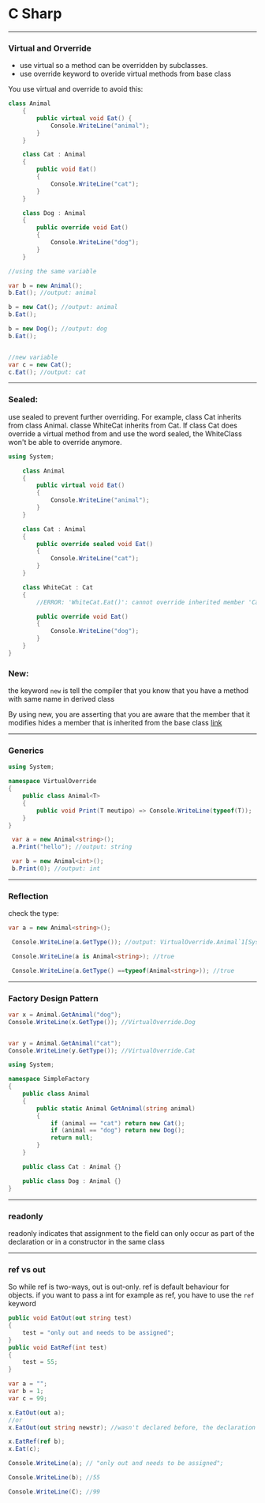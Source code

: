 # C Sharp

---

### Virtual and Orverride

- use virtual so a method can be overridden by subclasses.
- use override keyword to overide virtual methods from base class

You use virtual and override to avoid this:

```csharp
class Animal
    {
        public virtual void Eat() {
            Console.WriteLine("animal");
        }
    }

    class Cat : Animal
    {
        public void Eat()
        {
            Console.WriteLine("cat");
        }
    }

    class Dog : Animal
    {
        public override void Eat()
        {
            Console.WriteLine("dog");
        }
    }
```

```csharp
//using the same variable

var b = new Animal();
b.Eat(); //output: animal

b = new Cat(); //output: animal
b.Eat();

b = new Dog(); //output: dog
b.Eat();


//new variable
var c = new Cat();
c.Eat(); //output: cat
```

---

### Sealed:

use sealed to prevent further overriding. For example, class Cat inherits from class Animal. classe WhiteCat inherits from Cat. If class Cat does override a virtual method from and use the word sealed, the WhiteClass won't be able to override anymore.

```csharp
using System;

    class Animal
    {
        public virtual void Eat()
        {
            Console.WriteLine("animal");
        }
    }

    class Cat : Animal
    {
        public override sealed void Eat()
        {
            Console.WriteLine("cat");
        }
    }

    class WhiteCat : Cat
    {
        //ERROR: 'WhiteCat.Eat()': cannot override inherited member 'Cat.Eat()' because it is sealed [app]csharp(CS0239)

        public override void Eat()
        {
            Console.WriteLine("dog");
        }
    }
}
```

### New:

the keyword `new` is tell the compiler that you know that you have a method with same name in derived class

By using new, you are asserting that you are aware that the member that it modifies hides a member that is inherited from the base class
[link](https://docs.microsoft.com/en-us/dotnet/csharp/programming-guide/classes-and-structs/knowing-when-to-use-override-and-new-keywords)

---

### Generics

```csharp
using System;

namespace VirtualOverride
{
    public class Animal<T>
    {
        public void Print(T meutipo) => Console.WriteLine(typeof(T));
    }
}
```

```csharp
 var a = new Animal<string>();
 a.Print("hello"); //output: string

 var b = new Animal<int>();
 b.Print(0); //output: int
```

---

### Reflection

check the type:

```csharp
var a = new Animal<string>();
```

```csharp
 Console.WriteLine(a.GetType()); //output: VirtualOverride.Animal`1[System.String]

 Console.WriteLine(a is Animal<string>); //true

 Console.WriteLine(a.GetType() ==typeof(Animal<string>)); //true
```

---

### Factory Design Pattern

```csharp
var x = Animal.GetAnimal("dog");
Console.WriteLine(x.GetType()); //VirtualOverride.Dog


var y = Animal.GetAnimal("cat");
Console.WriteLine(y.GetType()); //VirtualOverride.Cat
```

```csharp
using System;

namespace SimpleFactory
{
    public class Animal
    {
        public static Animal GetAnimal(string animal)
        {
            if (animal == "cat") return new Cat();
            if (animal == "dog") return new Dog();
            return null;
        }
    }

    public class Cat : Animal {}

    public class Dog : Animal {}
}
```

---

### readonly

readonly indicates that assignment to the field can only occur as part of the declaration or in a constructor in the same class

---

### ref vs out

So while ref is two-ways, out is out-only.
ref is default behaviour for objects.
if you want to pass a int for example as ref, you have to use the `ref` keyword

```csharp
public void EatOut(out string test)
{
    test = "only out and needs to be assigned";
}
public void EatRef(int test)
{
    test = 55;
}
```

```csharp
var a = "";
var b = 1;
var c = 99;

x.EatOut(out a);
//or
x.EatOut(out string newstr); //wasn't declared before, the declaration happens here.

x.EatRef(ref b);
x.Eat(c);

Console.WriteLine(a); // "only out and needs to be assigned";

Console.WriteLine(b); //55

Console.WriteLine(C); //99
```
